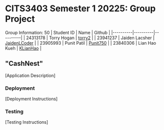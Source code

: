 # CITS3403 Semester 1 20225: Group Project

Group Information: 50
| Student ID | Name | Github |
|----------|----------|----------|
| 24313178 | Torry Hogan | [torry2](https://github.com/torry2) |
| 23941237 | Jaiden Lacsher | [JaidenLCoder](https://github.com/JaidenLCoder) |
| 23905993 | Punit Patil | [Punit750](https://github.com/Punit750) |
| 23840306 | Lian Hao Kueh | [KLianHao](https://github.com/KLianHao) |

## "CashNest"
[Application Description]

### Deployment
[Deployment Instructions]

### Testing
[Testing Instructions]